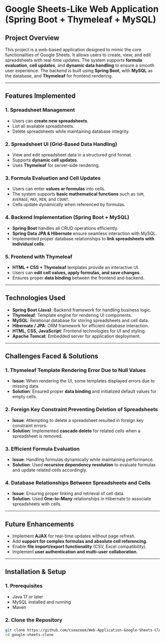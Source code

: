 # Google Sheets-Like Web Application (Spring Boot + Thymeleaf + MySQL)

## **Project Overview**
This project is a web-based application designed to mimic the core functionalities of Google Sheets. It allows users to create, view, and edit spreadsheets with real-time updates. The system supports **formula evaluation**, **cell updates**, and **dynamic data handling** to ensure a smooth user experience. The backend is built using **Spring Boot**, with **MySQL** as the database, and **Thymeleaf** for frontend rendering.

---

## **Features Implemented**
### **1. Spreadsheet Management**
- Users can **create new spreadsheets**.
- List all available spreadsheets.
- Delete spreadsheets while maintaining database integrity.

### **2. Spreadsheet UI (Grid-Based Data Handling)**
- View and edit spreadsheet data in a structured grid format.
- Supports **dynamic cell updates**.
- Uses **Thymeleaf** for server-side rendering.

### **3. Formula Evaluation and Cell Updates**
- Users can enter **values or formulas** into cells.
- The system supports **basic mathematical functions** such as `SUM`, `AVERAGE`, `MAX`, `MIN`, and `COUNT`.
- Cells update dynamically when referenced by formulas.

### **4. Backend Implementation (Spring Boot + MySQL)**
- **Spring Boot** handles all CRUD operations efficiently.
- **Spring Data JPA & Hibernate** ensure seamless interaction with MySQL.
- Implemented proper database relationships to **link spreadsheets with individual cells**.

### **5. Frontend with Thymeleaf**
- **HTML + CSS + Thymeleaf** templates provide an interactive UI.
- Users can **edit cell values, apply formulas, and save changes**.
- Ensures proper **data binding** between the frontend and backend.

---

## **Technologies Used**
- **Spring Boot (Java)**: Backend framework for handling business logic.
- **Thymeleaf**: Template engine for rendering UI components.
- **MySQL**: Relational database for storing spreadsheets and cell data.
- **Hibernate / JPA**: ORM framework for efficient database interaction.
- **HTML, CSS, JavaScript**: Frontend technologies for UI and styling.
- **Apache Tomcat**: Embedded server for application deployment.

---

## **Challenges Faced & Solutions**
### **1. Thymeleaf Template Rendering Error Due to Null Values**
- **Issue**: When rendering the UI, some templates displayed errors due to missing data.
- **Solution**: Ensured proper **data binding** and initialized default values for empty cells.

### **2. Foreign Key Constraint Preventing Deletion of Spreadsheets**
- **Issue**: Attempting to delete a spreadsheet resulted in foreign key constraint errors.
- **Solution**: Implemented **cascade delete** for related cells when a spreadsheet is removed.

### **3. Efficient Formula Evaluation**
- **Issue**: Handling formulas dynamically while maintaining performance.
- **Solution**: Used **recursive dependency resolution** to evaluate formulas and update related cells accordingly.

### **4. Database Relationships Between Spreadsheets and Cells**
- **Issue**: Ensuring proper linking and retrieval of cell data.
- **Solution**: Used **One-to-Many** relationships in Hibernate to associate spreadsheets with cells.

---

## **Future Enhancements**
- Implement **AJAX** for real-time updates without page refresh.
- Add **support for complex formulas and absolute cell referencing**.
- Enable **file import/export functionality** (CSV, Excel compatibility).
- Implement **user authentication and multi-user collaboration**.

---

## **Installation & Setup**
### **1. Prerequisites**
- Java 17 or later
- MySQL installed and running
- Maven

### **2. Clone the Repository**
```sh
git clone https://github.com/cseazeem/Web-Application-Google-Sheets-Clone.git
cd google-sheets-clone
